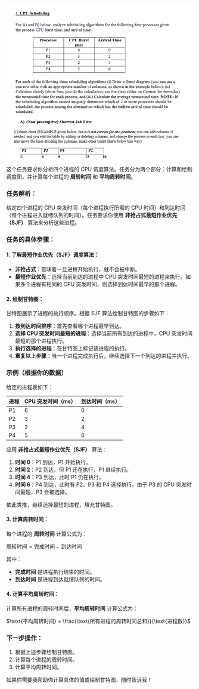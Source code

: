 ![image-20250918163435632](./README.assets/image-20250918163435632.png)

这个任务要求你分析四个进程的 CPU 调度算法。任务分为两个部分：计算和绘制调度图，并计算每个进程的 **周转时间** 和 **平均周转时间**。

### **任务解析：**

给定四个进程的 CPU 突发时间（每个进程执行所需的 CPU 时间）和到达时间（每个进程进入就绪队列的时间）。任务要求你使用 **非抢占式最短作业优先（SJF）** 算法来分析这些进程。

### **任务的具体步骤：**

#### **1. 了解最短作业优先（SJF）调度算法：**

- **非抢占式**：意味着一旦进程开始执行，就不会被中断。
- **最短作业优先**：选择当前到达的进程中 CPU 突发时间最短的进程来执行。如果多个进程有相同的 CPU 突发时间，则选择到达时间最早的那个进程。

#### **2. 绘制甘特图：**

甘特图展示了进程的执行顺序。根据 SJF 算法绘制甘特图的步骤如下：

1. **按到达时间排序**：首先查看哪个进程最早到达。
2. **选择 CPU 突发时间最短的进程**：选择当前所有到达的进程中，CPU 突发时间最短的那个进程执行。
3. **执行选择的进程**：在甘特图上标记该进程的执行。
4. **重复以上步骤**：当一个进程完成执行后，继续选择下一个到达的进程并执行。

### **示例（根据你的数据）**

给定的进程表如下：

| 进程 | CPU 突发时间（ms） | 到达时间（ms） |
| ---- | ------------------ | -------------- |
| P1   | 6                  | 0              |
| P2   | 3                  | 2              |
| P3   | 2                  | 4              |
| P4   | 5                  | 6              |

应用 **非抢占式最短作业优先（SJF）** 算法：

1. **时间 0**：P1 到达，P1 开始执行。
2. **时间 2**：P2 到达，但 P1 还在执行，P1 继续执行。
3. **时间 4**：P3 到达，此时 P1 仍在执行。
4. **时间 6**：P4 到达，此时有 P2、P3 和 P4 选择执行。由于 P3 的 CPU 突发时间最短，P3 会被选择。

依此类推，继续选择最短的进程，填充甘特图。

#### **3. 计算周转时间：**

每个进程的 **周转时间** 计算公式为：

$\text{周转时间} = \text{完成时间} - \text{到达时间}$

其中：

- **完成时间** 是进程执行结束的时间。
- **到达时间** 是进程到达就绪队列的时间。

#### **4. 计算平均周转时间：**

计算所有进程的周转时间后，**平均周转时间** 计算公式为：

$\text{平均周转时间} = \frac{\text{所有进程的周转时间总和}}{\text{进程数}}$

### **下一步操作：**

1. 根据上述步骤绘制甘特图。
2. 计算每个进程的周转时间。
3. 计算平均周转时间。

如果你需要我帮助你计算具体的值或绘制甘特图，随时告诉我！